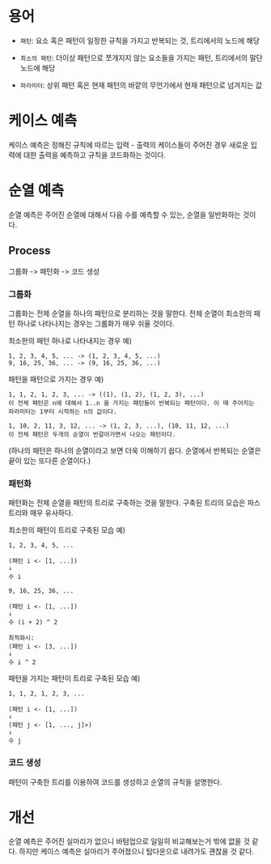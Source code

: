# 용어

- `패턴`: 요소 혹은 패턴이 일정한 규칙을 가지고 반복되는 것, 트리에서의 노드에 해당

- `최소의 패턴`: 더이상 패턴으로 쪼개지지 않는 요소들을 가지는 패턴, 트리에서의 말단 노드에 해당

- `파라미터`: 상위 패턴 혹은 현재 패턴의 바깥의 무언가에서 현재 패턴으로 넘겨지는 값

# 케이스 예측

케이스 예측은 정해진 규칙에 따르는 입력 - 출력의 케이스들이 주어진 경우 새로운 입력에 대한 출력을 예측하고 규칙을 코드화하는 것이다.

# 순열 예측

순열 예측은 주어진 순열에 대해서 다음 수를 예측할 수 있는, 순열을 일반화하는 것이다.

## Process

그룹화 -> 패턴화 -> 코드 생성

### 그룹화

그룹화는 전체 순열을 하나의 패턴으로 분리하는 것을 말한다.
전체 순열이 최소한의 패턴 하나로 나타나지는 경우는 그룹화가 매우 쉬울 것이다.

최소한의 패턴 하나로 나타내지는 경우 예)
```
1, 2, 3, 4, 5, ... -> (1, 2, 3, 4, 5, ...)
9, 16, 25, 36, ... -> (9, 16, 25, 36, ...)
```

패턴을 패턴으로 가지는 경우 예)
```
1, 1, 2, 1, 2, 3, ... -> ((1), (1, 2), (1, 2, 3), ...)
이 전체 패턴은 n에 대해서 1..n 을 가지는 패턴들이 반복되는 패턴이다. 이 때 주어지는 파라미터는 1부터 시작하는 n의 값이다.

1, 10, 2, 11, 3, 12, ... -> (1, 2, 3, ...), (10, 11, 12, ...)
이 전체 패턴은 두개의 순열이 번갈아가면서 나오는 패턴이다.
```

(하나의 패턴은 하나의 순열이라고 보면 더욱 이해하기 쉽다. 순열에서 반복되는 순열은 끝이 있는 또다른 순열이다.)

### 패턴화

패턴화는 전체 순열을 패턴의 트리로 구축하는 것을 말한다. 구축된 트리의 모습은 파스 트리와 매우 유사하다.

최소한의 패턴이 트리로 구축된 모습 예)
```
1, 2, 3, 4, 5, ...

(패턴 i <- [1, ...])
↓
수 i
```

```
9, 16, 25, 36, ...

(패턴 i <- [1, ...])
↓
수 (i + 2) ^ 2

최적화시:
(패턴 i <- [3, ...])
↓
수 i ^ 2
```

패턴을 가지는 패턴이 트리로 구축된 모습 예)
```
1, 1, 2, 1, 2, 3, ...

(패턴 i <- [1, ...])
↓
(패턴 j <- [1, ..., j]>)
↓
수 j
```

### 코드 생성

패턴이 구축한 트리를 이용하여 코드를 생성하고 순열의 규칙을 설명한다.

# 개선

순열 예측은 주어진 실마리가 없으니 바텀업으로 일일히 비교해보는거 밖에 없을 것 같다.
하지만 케이스 예측은 실마리가 주어졌으니 탑다운으로 내려가도 괜찮을 것 같다.